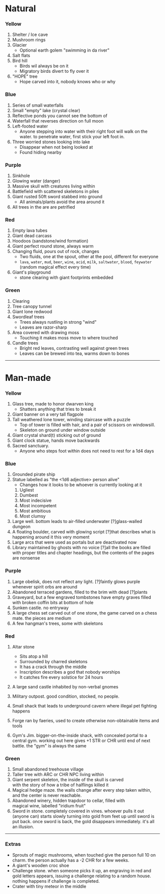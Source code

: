 # Natural

### Yellow
1. Shelter / Ice cave
2. Mushroom rings
3. Glacier
    * Optional earth golem "swimming in da river"
4. Salt flats
5. Bird hill
    * Birds wil always be on it
    * Migratory birds divert to fly over it
6. "HOPE" tree
    * Hope carved into it, nobody knows who or why


### Blue
1. Series of small waterfalls
2. Small "empty" lake (crystal clear)
3. Reflective ponds you cannot see the bottom of
4. Waterfall that reverses direction on full moon
5. Left-footed water
    * Anyone stepping into water with their right foot will walk on the water. to penetrate water, first stick your left foot in.
6. Three worried stones looking into lake
    * Disappear when not being looked at
    * Found hiding nearby


### Purple
1. Sinkhole
2. Glowing water (danger)
3. Massive skull with creatures living within
4. Battlefield with scattered skeletons in piles
5. Giant rusted 50ft sword stabbed into ground
    * All animals/plants avoid the area around it
6. All trees in the are are petrified

### Red
1. Empty lava tubes
2. Giant dead carcass
3. Hoodoos (sandstone/wind formation)
4. Giant perfect round stone, always warm
5. Changing fluid, pours out of rock, changes
    * Two fluids, one at the spout, other at the pool, different for everyone
    * `lava`, `water`, `mud`, `beer`, `wine`, `acid`, `milk`, `saltwater`, `blood`, `feywater` (random magical effect every time)
6. Giant's playground
    * stone clearing with giant footprints embedded


### Green
1. Clearing
2. Tree canopy tunnel
3. Giant lone redwood
4. Swordleaf trees
    * Trees always rustling in  strong "wind"
    * Leaves are razor-sharp
5. Area covered with drawing moss
    * Touching it makes moss move to where touched
6. Candle trees
    * Bright red leaves, contrasting well against green trees
    * Leaves can be brewed into tea, warms down to bones


---

# Man-made

### Yellow
1. Glass tree, made to honor dwarven king
    * Shatters anything that tries to break it
2. Giant banner on a very tall flagpole
3. Tall weathered lone tower, winding staircase with a puzzle
    * Top of tower is filled with hair, and a pair of scissors on windowsill. 
    * Skeleton on ground under window outside
4. Giant crystal shard(t) sticking out of ground
5. Giant clock statue, hands move backwards
6. Sacred sanctuary. 
    * Anyone who steps foot within does not need to rest for a 1d4 days


### Blue
1. Grounded pirate ship
2. Statue labelled as "the \<1d6 adjective> person alive"
    * Changes how it looks to be whoever is currently looking at it
    1. Ugliest
    2. Dumbest
    3. Most indecisive
    4. Most incompetent
    5. Most ambitious
    6. Most clumsy
3. Large well. bottom leads to air-filled underwater 
    [?]glass-walled dungeon
4. A floating boulder, carved with glowing script
    [?]that describes what is happening around it this very moment
5. Large arcs that were used as portals but are deactivated now
6. Library maintained by ghosts with no voice
    [?]all the books are filled with proper titles and chapter
    headings, but the contents of the pages are nonsense

### Purple
1. Large obelisk, does not reflect any light. 
    [?]faintly glows purple whenever spirit orbs are around
2. Abandoned terraced gardens, filled to the brim with dead 
    [?]plants
3. Graveyard, but a few engraved tombstones have empty graves
    filled with broken coffin bits at bottom of hole
4. Sunken castle. no entryway
5. A large chess set carved out of one stone, the game carved
    on a chess mate. the pieces are medium
6. A few hangman's trees, some with skeletons


### Red
1.  Altar stone 
    *   Sits atop a hill
    *   Surrounded by charred skeletons
    *   It has a crack through the middle
    *   Inscription describes a god that nobody worships
    *   It catches fire every solstice for 24 hours

1. A large sand castle inhabited by non-verbal gnomes
1. Military outpost. good condition, stocked, no people.
1. Small shack that leads to underground cavern where illegal 
    pet fighting happens
1. Forge ran by faeries, used to create otherwise 
    non-obtainable items and tools
1. Gym's Jim. bigger-on-the-inside shack, with concealed 
    portal to a central gym. working out here gives +1 STR or CHR until end of next battle. the "gym" is always the same


### Green
1. Small abandoned treehouse village
2. Taller tree with ARC or CHR NPC living within
3. Giant serpent skeleton, the inside of the skull is carved   
    with the story of how a tribe of halflings killed it
4. Magical hedge maze. the walls change after every step taken 
    within, and the center is never reachable.
5. Abandoned winery, hidden trapdoor to cellar, filled with   
    magical wine, labelled "iridium fruit"
6. Sword in stone. completely covered in vines. whoever pulls 
    it out (anyone can) starts slowly turning into gold from feet up until sword is put back. once sword is back, the gold disappears immediately. it's all an illusion.

---

### Extras
* Sprouts of magic mushrooms, when touched give the person full 10 on charm. the person actually has a -2 CHR for a few weeks.
* A giant's wooden croc shoe
* Challenge stone. when someone picks it up, an engraving in red and gold letters appears, issuing a challenge relating to a random house. nothing happens if challenge is completed. 
* Crater with tiny meteor in the middle
